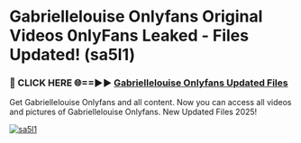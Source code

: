 # Gabriellelouise Onlyfans Original Videos 0nlyFans Leaked - Files Updated! (sa5l1)

<h3>🔴 CLICK HERE 🌐==►► <a href="https://tinyurl.com/2m67pmp6" rel="nofollow">Gabriellelouise Onlyfans Updated Files</a></h3>

Get Gabriellelouise Onlyfans and all content. Now you can access all videos and pictures of Gabriellelouise Onlyfans. New Updated Files 2025!

[![sa5l1](https://i.imgur.com/H4QAA4z.gif)](https://tinyurl.com/2m67pmp6)